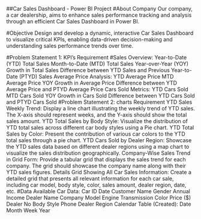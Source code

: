 ##Car Sales Dashboard - Power BI Project
#About Company
Our company, a car dealership, aims to enhance sales performance tracking and analysis through an efficient Car Sales Dashboard in Power BI.

#Objective
Design and develop a dynamic, interactive Car Sales Dashboard to visualize critical KPIs, enabling data-driven decision-making and understanding sales performance trends over time.

#Problem Statement 1: 
KPI’s Requirement
#Sales Overview:
Year-to-Date (YTD) Total Sales
Month-to-Date (MTD) Total Sales
Year-over-Year (YOY) Growth in Total Sales
Difference between YTD Sales and Previous Year-to-Date (PTYD) Sales
Average Price Analysis:
YTD Average Price
MTD Average Price
YOY Growth in Average Price
Difference between YTD Average Price and PTYD Average Price
Cars Sold Metrics:
YTD Cars Sold
MTD Cars Sold
YOY Growth in Cars Sold
Difference between YTD Cars Sold and PTYD Cars Sold
#Problem Statement 2: 
charts Requirement
YTD Sales Weekly Trend: Display a line chart illustrating the weekly trend of YTD sales. The X-axis should represent weeks, and the Y-axis should show the total sales amount.
YTD Total Sales by Body Style: Visualize the distribution of YTD total sales across different car body styles using a Pie chart.
YTD Total Sales by Color: Present the contribution of various car colors to the YTD total sales through a pie chart.
YTD Cars Sold by Dealer Region: Showcase the YTD sales data based on different dealer regions using a map chart to visualize the sales distribution geographically.
Company-Wise Sales Trend in Grid Form: Provide a tabular grid that displays the sales trend for each company. The grid should showcase the company name along with their YTD sales figures.
Details Grid Showing All Car Sales Information: Create a detailed grid that presents all relevant information for each car sale, including car model, body style, color, sales amount, dealer region, date, etc.
#Data Available
Car Data:
Car ID
Date
Customer Name
Gender
Annual Income
Dealer Name
Company
Model
Engine
Transmission
Color
Price ($)
Dealer No
Body Style
Phone
Dealer Region
Calendar Table (Created):
Date
Month
Week
Year
